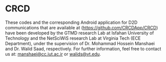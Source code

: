 # CRCD
These codes and the corresponding Android application for D2D communications that are available at (https://github.com/CRCDApp/CRCD) have been developed by the GTMD research Lab at Isfahan University of Technology and the NetSciWiS research Lab at Virginia Tech (ECE Department), under the supervision of Dr. Mohammad Hossein Manshaei and Dr. Walid Saad, respectively. For further information, feel free to contact us at: manshaei@cc.iut.ac.ir or walids@vt.edu.

